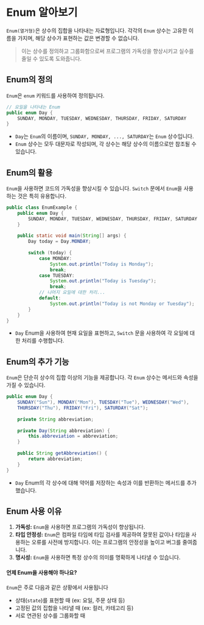 # Enum 알아보기

`Enum(열거형)`은 상수의 집합을 나타내는 자료형입니다. 각각의 `Enum` 상수는 고유한 이름을 가지며, 해당 상수가 표현하는 값은 변경할 수 없습니다.
> 이는 상수를 정의하고 그룹화함으로써 프로그램의 가독성을 향상시키고 실수를 줄일 수 있도록 도와줍니다.

## Enum의 정의

`Enum`은 `enum` 키워드를 사용하여 정의됩니다.

```java
// 요일을 나타내는 Enum
public enum Day {
    SUNDAY, MONDAY, TUESDAY, WEDNESDAY, THURSDAY, FRIDAY, SATURDAY
}
```

- `Day`는 `Enum`의 이름이며, `SUNDAY, MONDAY, ..., SATURDAY`는 `Enum` 상수입니다.
- `Enum` 상수는 모두 대문자로 작성되며, 각 상수는 해당 상수의 이름으로만 참조될 수 있습니다.

## Enum의 활용

`Enum`을 사용하면 코드의 가독성을 향상시킬 수 있습니다. `Switch` 문에서 `Enum`을 사용하는 것은 특히 유용합니다.

```java
public class EnumExample {
    public enum Day {
        SUNDAY, MONDAY, TUESDAY, WEDNESDAY, THURSDAY, FRIDAY, SATURDAY
    }
    
    public static void main(String[] args) {
        Day today = Day.MONDAY;
        
        switch (today) {
            case MONDAY:
                System.out.println("Today is Monday");
                break;
            case TUESDAY:
                System.out.println("Today is Tuesday");
                break;
            // 나머지 요일에 대한 처리...
            default:
                System.out.println("Today is not Monday or Tuesday");
        }
    }
}
```

- `Day` Enum을 사용하여 현재 요일을 표현하고, `Switch` 문을 사용하여 각 요일에 대한 처리를 수행합니다.

## Enum의 추가 기능

`Enum`은 단순히 상수의 집합 이상의 기능을 제공합니다. 각 `Enum` 상수는 메서드와 속성을 가질 수 있습니다.

```java
public enum Day {
    SUNDAY("Sun"), MONDAY("Mon"), TUESDAY("Tue"), WEDNESDAY("Wed"), 
    THURSDAY("Thu"), FRIDAY("Fri"), SATURDAY("Sat");
    
    private String abbreviation;
    
    private Day(String abbreviation) {
        this.abbreviation = abbreviation;
    }
    
    public String getAbbreviation() {
        return abbreviation;
    }
}
```

- `Day` Enum의 각 상수에 대해 약어를 저장하는 속성과 이를 반환하는 메서드를 추가했습니다.

## Enum 사용 이유

1. **가독성:** `Enum`을 사용하면 프로그램의 가독성이 향상됩니다.
2. **타입 안정성:** `Enum`은 컴파일 타임에 타입 검사를 제공하여 잘못된 값이나 타입을 사용하는 오류를 사전에 방지합니다. 이는 프로그램의 안정성을 높이고 버그를 줄여줍니다.
3. **명시성:** `Enum`을 사용하면 특정 상수의 의미를 명확하게 나타낼 수 있습니다.

#### 언제 Enum을 사용해야 하나요?

`Enum`은 주로 다음과 같은 상황에서 사용됩니다

- 상태(`state`)를 표현할 때 (ex: 요일, 주문 상태 등)
- 고정된 값의 집합을 나타낼 때 (ex: 컬러, 카테고리 등)
- 서로 연관된 상수를 그룹화할 때
